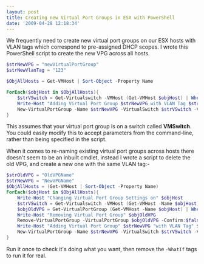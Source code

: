 ```yaml
---
layout: post
title: Creating new Virtual Port Groups in ESX with PowerShell
date: '2009-04-28 12:18:34'
---
```



We frequently need to create new virtual port groups on our ESX hosts with VLAN tags which correspond to pre-assigned DHCP scopes. I wrote this PowerShell script to create the new VPG across all hosts.

```powershell
$strNewVPG = "newVirtualPortGroup"
$strNewVlanTag = "123"

$ObjAllHosts = Get-VMHost | Sort-Object -Property Name

ForEach($objHost in $ObjAllHosts){
    $strVSwitch = Get-Virtualswitch -VMHost (Get-VMHost $objHost) | Where-Object { $_.Name -like "VMswitch" }
    Write-Host "Adding Virtual Port Group $strNewVPG with VLAN Tag $strNewVlanTag to $objHost"
    New-VirtualPortGroup -Name $strNewVPG -VirtualSwitch $strVSwitch -VLanId $strNewVlanTag
}
```

This assumes that your virtual port group is on a switch called **VMSwitch**. You could easily modify this to accept parameters from the command-line, rather than being specified in the script.

When it comes to re-naming existing virtual port groups across hosts there doesn't seem to be an inbuilt cmdlet, instead I wrote a script to delete the old VPG, and create a new one with the same VLAN tag:-

```powershell
$strOldVPG = "OldVPGName"
$strNewVPG = "NewVPGName"
$ObjAllHosts = (Get-VMHost | Sort-Object -Property Name)
ForEach($objHost in $ObjAllHosts){
    Write-Host "Changing Virtual Port Group Settings on" $objHost
    $strVSwitch = Get-Virtualswitch -VMHost (Get-VMHost -Name $objHost) | Where-Object { $_.Name -match "VMswitch" }
    $objOldVPG = Get-VirtualPortGroup (Get-VMHost -Name $objHost) | Where-Object { $_.Name -match $strOldVPG }
    Write-Host "Removing Virtual Port Group" $objOldVPG
    Remove-VirtualPortGroup -VirtualPortGroup $objOldVPG -Confirm:$false -WhatIf
    Write-Host "Adding Virtual Port Group" $strNewVPG "with VLAN Tag" $objOldVPG.VLanID
    New-VirtualPortGroup -Name $strNewVPG -VirtualSwitch $strVSwitch -VLanId $objOldVPG.VLanID -Confirm:$false -WhatIf
}
```

Run it once to check it's doing what you want, then remove the `-WhatIf` tags to run it for real.


